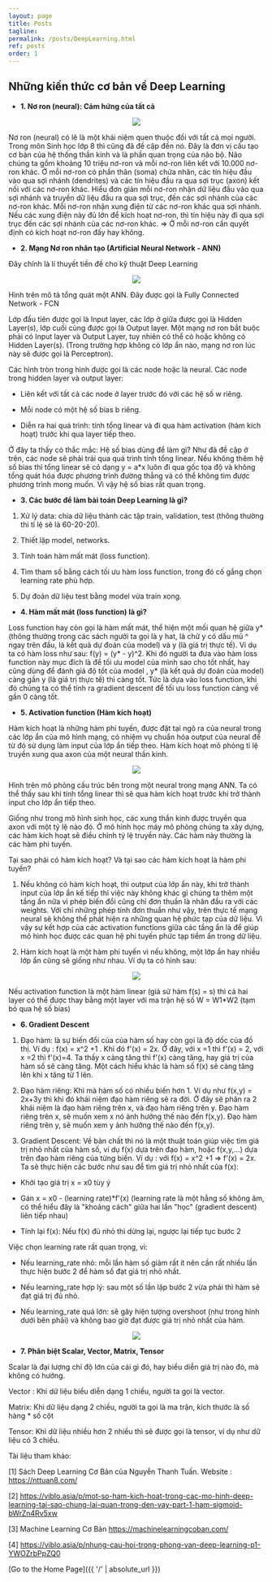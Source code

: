 ```yaml
---
layout: page
title: Posts
tagline: 
permalink: /posts/DeepLearning.html
ref: posts
order: 1
---
```


## Những kiến thức cơ bản về Deep Learning 

* **1. Nơ ron (neural): Cảm hứng của tất cả**

<p align= "center">
  <img src = "https://user-images.githubusercontent.com/51883796/81307449-e17b0f80-90aa-11ea-935f-727253705a11.png">
</p>

Nơ ron (neural) có lẽ là một khái niệm quen thuộc đối với tất cả mọi người. Trong môn Sinh học lớp 8 thì cũng đã đề cập đến nó. Đây là đơn vị cấu tạo cơ bản của hệ thống thần kinh và là phần quan trọng của não bộ. Não chúng ta gồm khoảng 10 triệu nơ-ron và mỗi nơ-ron liên kết với 10.000 nơ-ron khác. Ở mỗi nơ-ron có phần thân (soma) chứa nhân, các tín hiệu đầu vào qua sợi nhánh (dendrites) và các tín hiệu đầu ra qua sợi trục (axon) kết nối với các nơ-ron khác. Hiểu đơn giản mỗi nơ-ron nhận dữ liệu đầu vào qua sợi nhánh và truyền dữ liệu đầu ra qua sợi trục, đến các sợi nhánh của các nơ-ron khác. Mỗi nơ-ron nhận xung điện từ các nơ-ron khác qua sợi nhánh. Nếu các xung điện này đủ lớn để kích hoạt nơ-ron, thì tín hiệu này đi qua sợi trục đến các sợi nhánh của các nơ-ron khác. => Ở mỗi nơ-ron cần quyết định có kích hoạt nơ-ron đấy hay không.

* **2. Mạng Nơ ron nhân tạo (Artificial Neural Network - ANN)**

Đây chính là lí thuyết tiền đề cho kỹ thuật Deep Learning

<p align= "center">
  <img src = "https://user-images.githubusercontent.com/51883796/81303503-f7d29c80-90a5-11ea-811b-adc39c8902db.png">
</p>

Hình trên mô tả tổng quát một ANN. Đây được gọi là Fully Connected Network - FCN

Lớp đầu tiên được gọi là Input layer, các lớp ở giữa được gọi là Hidden Layer(s), lớp cuối cùng được gọi là Output layer. Một mạng nơ ron bắt buộc phải có Input layer và Output Layer, tuy nhiên có thể có hoặc không có Hidden Layer(s). (Trong trường hợp không có lớp ẩn nào, mạng nơ ron lúc này sẽ được gọi là Perceptron). 

Các hình tròn trong hình được gọi là các node hoặc là neural. Các node trong hidden layer và output layer:

- Liên kết với tất cả các node ở layer trước đó với các hệ số w riêng.

- Mỗi node có một hệ số bias b riêng.

- Diễn ra hai quá trình: tính tổng linear và đi qua hàm activation (hàm kích hoạt) trước khi qua layer tiếp theo.

Ở đây ta thấy có thắc mắc: Hệ số bias dùng để làm gì? Như đã đề cập ở trên, các node sẽ phải trải qua quá trình tính tổng linear. Nếu không thêm hệ số bias thì tổng linear sẽ có dạng y = a*x luôn đi qua gốc tọa độ và không tổng quát hóa được phương trình đường thẳng và có thể không tìm được phương trình mong muốn. Vì vậy hệ số bias rất quan trọng.

* **3. Các bước để làm bài toán Deep Learning là gì?**

1. Xử lý data: chia dữ liệu thành các tập train, validation, test (thông thường thì tỉ lệ sẽ là 60-20-20).

2. Thiết lập model, networks.

3. Tính toán hàm mất mát (loss function).

4. Tìm tham số bằng cách tối ưu hàm loss function, trong đó cố gắng chọn learning rate phù hợp.

5. Dự đoán dữ liệu test bằng model vừa train xong.

* **4. Hàm mất mát (loss function) là gì?**

Loss function hay còn gọi là hàm mất mát, thể hiện một mối quan hệ giữa y* (thông thường trong các sách người ta gọi là y hat, là chữ y có dấu mũ ^ ngay trên đầu, là kết quả dự đoán của model) và y (là giá trị thực tế). Ví dụ ta có hàm loss như sau: f(y) = (y* - y)^2. Khi đó người ta đưa vào hàm loss function này mục đích là để tối ưu model của mình sao cho tốt nhất, hay cũng dùng để đánh giá độ tốt của model , y* (là kết quả dự đoán của model) càng gần y (là giá trị thực tế) thì càng tốt. Tức là dựa vào loss function, khi đó chúng ta có thể tính ra gradient descent để tối ưu loss function càng về gần 0 càng tốt.

* **5. Activation function (Hàm kích hoạt)**

Hàm kích hoạt là những hàm phi tuyến, được đặt tại ngõ ra của neural trong các lớp ẩn của mô hình mạng, có nhiệm vụ chuẩn hóa output của neural để từ đó sử dụng làm input của lớp ẩn tiếp theo. Hàm kích hoạt mô phỏng tỉ lệ truyền xung qua axon của một neural thần kinh.

<p align= "center">
  <img src = "https://user-images.githubusercontent.com/51883796/81408541-9bd04c80-9167-11ea-86ac-36ebba940b8a.png">
</p>

Hình trên mô phỏng cấu trúc bên trong một neural trong mạng ANN. Ta có thể thấy sau khi tính tổng linear thì sẽ qua hàm kích hoạt trước khi trở thành input cho lớp ẩn tiếp theo.

Giống như trong mô hình sinh học, các xung thần kinh được truyền qua axon với một tỷ lệ nào đó. Ở mô hình học máy mô phỏng chúng ta xây dựng, các hàm kích hoạt sẽ điều chỉnh tỷ lệ truyền này. Các hàm này thường là các hàm phi tuyến.

Tại sao phải có hàm kích hoạt? Và tại sao các hàm kích hoạt là hàm phi tuyến?

1. Nếu không có hàm kích hoạt, thì output của lớp ẩn này, khi trở thành input của lớp ẩn kế tiếp thì việc này không khác gì chúng ta thêm một tầng ẩn nữa vì phép biến đổi cũng chỉ đơn thuần là nhân đầu ra với các weights. Với chỉ những phép tính đơn thuần như vậy, trên thực tế mạng neural sẽ không thể phát hiện ra những quan hệ phức tạp của dữ liệu. Vì vậy sự kết hợp của các activation functions giữa các tầng ẩn là để giúp mô hình học được các quan hệ phi tuyến phức tạp tiềm ẩn trong dữ liệu.

2. Hàm kích hoạt là một hàm phi tuyến vì nếu không, một lớp ẩn hay nhiều lớp ẩn cũng sẽ giống như nhau. Ví dụ ta có hình sau:

<p align= "center">
  <img src = "https://user-images.githubusercontent.com/51883796/81410216-91638200-916a-11ea-9665-09c9e3a88253.png">
</p>

Nếu activation function là một hàm linear (giả sử hàm f(s) = s) thì cả hai layer có thể được thay bằng một layer với ma trận hệ số W = W1*W2 (tạm bỏ qua hệ số bias)

* **6. Gradient Descent**

1. Đạo hàm: là sự biến đổi của của hàm số hay còn gọi là độ dốc của đồ thị. Ví dụ : f(x) = x^2 +1 . Khi đó f'(x) = 2x. Ở đây, với x =1 thì f'(x) = 2, với x =2 thì f'(x)=4. Ta thấy x càng tăng thì f'(x) càng tăng, hay giá trị của hàm số sẽ càng tăng. Một cách hiểu khác là hàm số f(x) sẽ càng tăng lên khi x tăng từ 1 lên.

2. Đạo hàm riêng: Khi mà hàm số có nhiều biến hơn 1. Ví dụ như f(x,y) = 2x+3y thì khi đó khái niệm đạo hàm riêng sẽ ra đời. Ở đây sẽ phân ra 2 khái niệm là đạo hàm riêng trên x, và đạo hàm riêng trên y. Đạo hàm riêng trên x, sẽ muốn xem x nó ảnh hưởng thế nào đến f(x,y). Đạo hàm riêng trên y, sẽ muốn xem y ảnh hưởng thế nào đến f(x,y).

3. Gradient Descent: Về bản chất thì nó là một thuật toán giúp việc tìm giá trị nhỏ nhất của hàm số, ví dụ f(x) dựa trên đạo hàm, hoặc f(x,y,...) dựa trên đạo hàm riêng của từng biến. Ví dụ : với f(x) = x^2 +1 => f'(x) = 2x. Ta sẽ thực hiện các bước như sau để tìm giá trị nhỏ nhất của f(x):

- Khởi tạo giá trị x = x0 tùy ý

- Gán x = x0 - (learning rate)*f'(x) (learning rate là một hẳng số không âm, có thể hiểu đây là "khoảng cách" giữa hai lần "học" (gradient descent) liên tiếp nhau)

- Tính lại f(x): Nếu f(x) đủ nhỏ thì dừng lại, ngược lại tiếp tục bước 2

Việc chọn learning rate rất quan trọng, vì: 
- Nếu learning_rate nhỏ: mỗi lần hàm số giảm rất ít nên cần rất nhiều lần thực hiện bước 2 để hàm số đạt giá trị nhỏ nhất.

- Nếu learning_rate hợp lý: sau một số lần lặp bước 2 vừa phải thì hàm sẽ đạt giá trị đủ nhỏ.

- Nếu learning_rate quá lớn: sẽ gây hiện tượng overshoot (như trong hình dưới bên phải) và không bao giờ đạt được giá trị nhỏ nhất của hàm.

<p align="center">
  <img src = "https://user-images.githubusercontent.com/51883796/81411870-2d8e8880-916d-11ea-992e-943bc0647f13.png">
</p>

* **7. Phân biệt Scalar, Vector, Matrix, Tensor**

Scalar là đại lượng chỉ độ lớn của cái gì đó, hay biểu diễn giá trị nào đó, mà không có hướng.

Vector : Khi dữ liệu biểu diễn dạng 1 chiều, người ta gọi là vector.

Matrix: Khi dữ liệu dạng 2 chiều, người ta gọi là ma trận, kích thước là số hàng * số cột

Tensor: Khi dữ liệu nhiều hơn 2 nhiều thì sẽ được gọi là tensor, ví dụ như dữ liệu có 3 chiều.

Tài liệu tham khảo: 

[1] Sách Deep Learning Cơ Bản của Nguyễn Thanh Tuấn. Website : https://nttuan8.com/ 

[2] https://viblo.asia/p/mot-so-ham-kich-hoat-trong-cac-mo-hinh-deep-learning-tai-sao-chung-lai-quan-trong-den-vay-part-1-ham-sigmoid-bWrZn4Rv5xw

[3] Machine Learning Cơ Bản https://machinelearningcoban.com/

[4] https://viblo.asia/p/nhung-cau-hoi-trong-phong-van-deep-learning-p1-YWOZrbPpZQ0

[Go to the Home Page]({{ '/' | absolute_url }})
  
